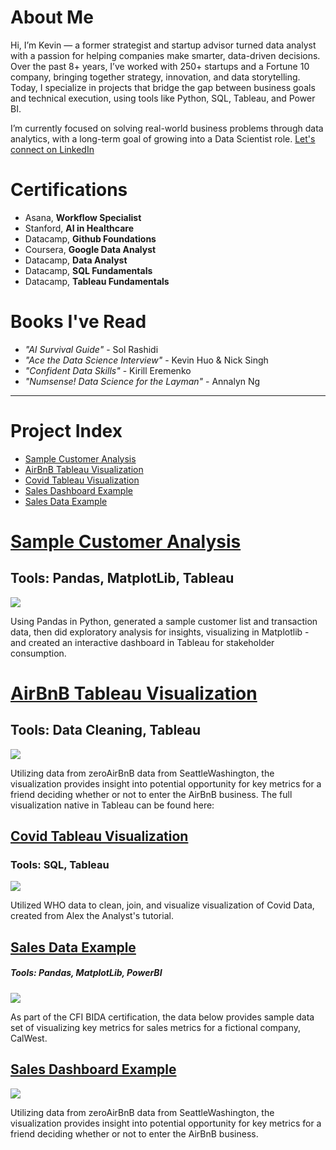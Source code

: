 # About Me 
Hi, I’m Kevin — a former strategist and startup advisor turned data analyst with a passion for helping companies make smarter, data-driven decisions. Over the past 8+ years, I’ve worked with 250+ startups and a Fortune 10 company, bringing together strategy, innovation, and data storytelling. Today, I specialize in projects that bridge the gap between business goals and technical execution, using tools like Python, SQL, Tableau, and Power BI.

I’m currently focused on solving real-world business problems through data analytics, with a long-term goal of growing into a Data Scientist role.
[Let's connect on LinkedIn](https://www.linkedin.com/in/kevinjbts)

# Certifications
* Asana, **Workflow Specialist**
* Stanford, **AI in Healthcare**
* Datacamp, **Github Foundations**
* Coursera, **Google Data Analyst**
* Datacamp, **Data Analyst**
* Datacamp, **SQL Fundamentals**
* Datacamp, **Tableau Fundamentals**

# Books I've Read
* _"AI Survival Guide"_ -  Sol Rashidi
* _"Ace the Data Science Interview"_  - Kevin Huo & Nick Singh
* _"Confident Data Skills"_ - Kirill Eremenko
* _"Numsense! Data Science for the Layman"_ - Annalyn Ng

---

#  Project Index
* [Sample Customer Analysis](#sample_customer_analysis)
* [AirBnB Tableau Visualization](#airbnb-tableau-visualization)
* [Covid Tableau Visualization](#covid-tableau-visualization)
* [Sales Dashboard Example](#sales-dashboard-example) 
* [Sales Data Example](#sales-data-example)

# [Sample Customer Analysis](/projects/sample_customer_analysis.md)
## Tools: Pandas, MatplotLib, Tableau
![](/Dashboard.png)

Using Pandas in Python, generated a sample customer list and transaction data, then did exploratory analysis for insights, visualizing in Matplotlib - and created an interactive dashboard in Tableau for stakeholder consumption. 

# [AirBnB Tableau Visualization](/projects/airbnb_tableau_visualization.md)
## Tools: Data Cleaning, Tableau
![](/AirBnbTableau.png)

Utilizing data from zeroAirBnB data from SeattleWashington, the visualization provides insight into potential opportunity for key metrics for a friend deciding whether or not to enter the AirBnB business. 
The full visualization native in Tableau can be found here: 

## [Covid Tableau Visualization](/projects/covid_visualization.md)
### Tools: SQL, Tableau
![](/CovidDdata.png)

Utilized WHO data to clean, join, and visualize visualization of Covid Data, created from Alex the Analyst's tutorial. 

## [Sales Data Example](/projects/sales_data_example.md)
##### Tools: Pandas, MatplotLib, PowerBI
![](/bikesales.png)

As part of the CFI BIDA certification, the data below provides sample data set of visualizing key metrics for sales metrics for a fictional company, CalWest.  

## [Sales Dashboard Example](/projects/sales_dashboard_example.md)
![](/CovidDdata.png)

Utilizing data from zeroAirBnB data from SeattleWashington, the visualization provides insight into potential opportunity for key metrics for a friend deciding whether or not to enter the AirBnB business. 


